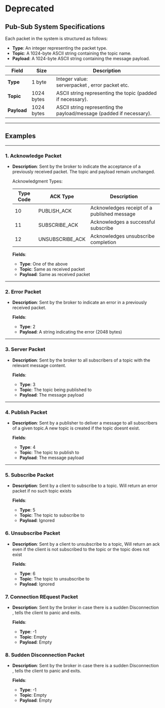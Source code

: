 # Deprecated
## **Pub-Sub System Specifications**
Each packet in the system is structured as follows:

- **Type**: An integer representing the packet type.
- **Topic**: A 1024-byte ASCII string containing the topic name.
- **Payload**: A 1024-byte ASCII string containing the message payload.

| **Field**   | **Size**       | **Description**                                                                                                 |
|-------------|----------------|-----------------------------------------------------------------------------------------------------------------|
| **Type**    | 1 byte         | Integer value:<br> serverpacket , error packet etc.                                      |
| **Topic**   | 1024 bytes     | ASCII string representing the topic (padded if necessary).                                                     |
| **Payload** | 1024 bytes     | ASCII string representing the payload/message (padded if necessary).                                           |

---

## **Examples**

---
### 1. **Acknowledge Packet**
- **Description**: Sent by the broker to indicate the acceptance of a previously received packet. The topic and payload remain unchanged.
    
    Acknowledgment Types:

    Type Code | ACK Type         | Description
    ----------|------------------|--------------------------------------------------
    10        | PUBLISH_ACK      | Acknowledges receipt of a published message
    11        | SUBSCRIBE_ACK    | Acknowledges a successful subscribe
    12        | UNSUBSCRIBE_ACK  | Acknowledges unsubscribe completion


  **Fields**:
  - **Type**: One of the above
  - **Topic**: Same as received packet
  - **Payload**: Same as received packet

---

### 2. **Error Packet**
- **Description**: Sent by the broker to indicate an error in a previously received packet.

  **Fields**:
  - **Type**: 2
  - **Payload**: A string indicating the error (2048 bytes)

---

### 3. **Server Packet**
- **Description**: Sent by the broker to all subscribers of a topic with the relevant message content.

  **Fields**:
  - **Type**: 3
  - **Topic**: The topic being published to
  - **Payload**: The message payload

---

### 4. **Publish Packet**
- **Description**: Sent by a publisher to deliver a message to all subscribers of a given topic.A new topic is created if the topic doesnt exist. 

  **Fields**:
  - **Type**: 4
  - **Topic**: The topic to publish to
  - **Payload**: The message payload

---

### 5. **Subscribe Packet**
- **Description**: Sent by a client to subscribe to a topic. Will return an error packet if no such topic exists

  **Fields**:
  - **Type**: 5
  - **Topic**: The topic to subscribe to
  - **Payload**: Ignored
  
### 6. **Unsubscribe Packet**
- **Description**: Sent by a client to unsubscribe to a topic, Will return an ack even if the client is not subscribed to the topic or the topic does not exist

  **Fields**:
  - **Type**: 6
  - **Topic**: The topic to unsubscribe to
  - **Payload**: Ignored

### 7. **Connection REquest Packet**
- **Description**: Sent by the broker in case there is a sudden Disconnection , tells the client to panic and exits.

  **Fields**:
  - **Type**: -1 
  - **Topic**: Empty 
  - **Payload**: Empty 

### 8. **Sudden Disconnection Packet**
- **Description**: Sent by the broker in case there is a sudden Disconnection , tells the client to panic and exits.

  **Fields**:
  - **Type**: -1 
  - **Topic**: Empty 
  - **Payload**: Empty 

